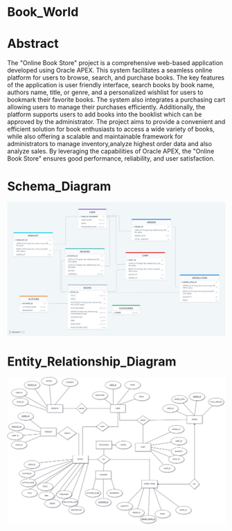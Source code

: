 # Book_World
# Abstract
The "Online Book Store" project is a comprehensive web-based application developed using Oracle APEX. This system facilitates a seamless online platform for users to browse, search, and purchase books. The key features of the application is user friendly interface, search books by book name, authors name, title, or genre, and a personalized wishlist for users to bookmark their favorite books. The system also integrates  a purchasing cart allowing users to manage their purchases efficiently. Additionally, the platform supports users to add books into the booklist which can be approved by the administrator. The project aims to provide a convenient and efficient solution for book enthusiasts to access a wide variety of books, while also offering a scalable and maintainable framework for administrators to manage inventory,analyze highest order data and also analyze sales. By leveraging the capabilities of Oracle APEX, the "Online Book Store" ensures good performance, reliability, and user satisfaction.
# Schema_Diagram
<img src = "schema.png">

# Entity_Relationship_Diagram
<img src = "ER_Diagram.png">